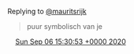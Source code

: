 Replying to [@mauritsrijk](https://twitter.com/mauritsrijk/status/1302204409410195456)

> puur symbolisch van je

<img src="../../media/tweet.ico" width="12" /> [Sun Sep 06 15:30:53 +0000 2020](https://twitter.com/DromerDenker/status/1302630356424757248)
